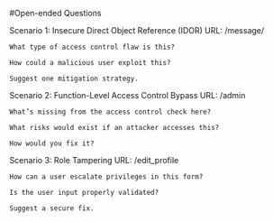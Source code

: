 #Open-ended Questions

Scenario 1: Insecure Direct Object Reference (IDOR)
	URL: /message/<id>

	What type of access control flaw is this?

	How could a malicious user exploit this?

	Suggest one mitigation strategy.

Scenario 2: Function-Level Access Control Bypass
	URL: /admin

	What’s missing from the access control check here?

	What risks would exist if an attacker accesses this?

	How would you fix it?

Scenario 3: Role Tampering
	URL: /edit_profile

	How can a user escalate privileges in this form?

	Is the user input properly validated?

	Suggest a secure fix.